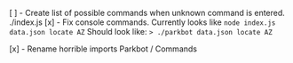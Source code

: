 [ ] - Create list of possible commands when unknown command is entered. ./index.js 
[x] - Fix console commands. Currently looks like ```node index.js data.json locate AZ``` Should look like: ```> ./parkbot data.json locate AZ```

[x] - Rename horrible imports Parkbot / Commands